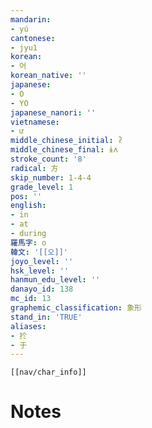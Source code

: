 ```yaml
---
mandarin:
- yú
cantonese:
- jyu1
korean:
- 어
korean_native: ''
japanese:
- O
- YO
japanese_nanori: ''
vietnamese:
- ư
middle_chinese_initial: ʔ
middle_chinese_final: ɨʌ
stroke_count: '8'
radical: 方
skip_number: 1-4-4
grade_level: 1
pos: ''
english:
- in
- at
- during
羅馬字: o
韓文: '[[오]]'
joyo_level: ''
hsk_level: ''
hanmun_edu_level: ''
danayo_id: 138
mc_id: 13
graphemic_classification: 象形
stand_in: 'TRUE'
aliases:
- 扵
- 于
---
```

```meta-bind-embed
[[nav/char_info]]
```

# Notes
